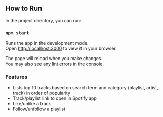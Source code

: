 ## How to Run

In the project directory, you can run:

### `npm start`

Runs the app in the development mode.\
Open [http://localhost:3000](http://localhost:3000) to view it in your browser.

The page will reload when you make changes.\
You may also see any lint errors in the console.

### Features

- Lists top 10 tracks based on search term and category (playlist, artist, track) in order of popularity
- Track/playlist link to open in Spotify app
- Like/unlike a track
- Follow/unfollow a playlist
